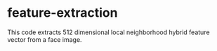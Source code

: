 # feature-extraction
This code extracts 512 dimensional local neighborhood hybrid feature vector from a face image.
